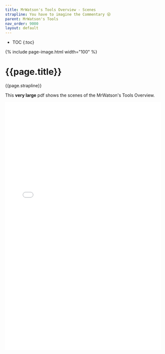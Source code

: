 ```yaml
---
title: MrWatson's Tools Overview - Scenes
strapline: You have to imagine the Commentary 😜
parent: MrWatson's Tools
nav_order: 9000
layout: default
---
```

- TOC
{:toc}

{% include page-image.html width="100" %}

# {{page.title}}

{{page.strapline}}

This **very large** pdf shows the scenes of the MrWatson's Tools Overview.

<embed src="mrwatsons-tools-overview-scenes.pdf" type="application/pdf" width="100%" height="800px" />
